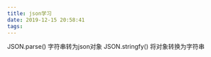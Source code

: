 ```yaml
---
title: json学习
date: 2019-12-15 20:58:41
tags:
---
```

JSON.parse() 字符串转为json对象
JSON.stringfy() 将对象转换为字符串